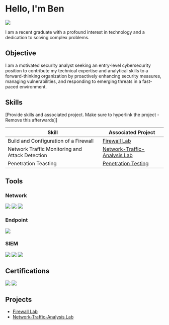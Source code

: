 # Hello, I'm Ben
<a href="https://linkedin.com/in/benitez-dawkins"><img src="https://img.shields.io/badge/-LinkedIn-0072b1?&style=for-the-badge&logo=linkedin&logoColor=white" /></a>


I am a recent graduate with a profound interest in technology and a dedication to solving complex problems.








## Objective

I am a motivated security analyst seeking an entry-level cybersecurity position to contribute my technical expertise and analytical skills to a forward-thinking organization by proactively enhancing security measures, managing vulnerabilities, and responding to emerging threats in a fast-paced environment.


## Skills
[Provide skills and associated project. Make sure to hyperlink the project - Remove this afterwards]]

| Skill                                         | Associated Project         |
|-----------------------------------------------|----------------------------|
| Build and Configuration of a Firewall          | <a href="https://github.com/bennwil/Firewall-Lab/blob/main/README.md">Firewall Lab</a>|
| Network Traffic Monitoring and Attack Detection | <a href="https://github.com/bennwil/Network-Traffic-Analysis/blob/main/README.md">Network-Traffic-Analysis Lab</a>|
| Penetration Teasting                            | <a href="https://github.com/bennwil/Pentest/edit/main/README.md">Penetration Testing</a>|
## Tools

### Network
<div>
    <img src="https://img.shields.io/badge/-Wireshark-1679A7?&style=for-the-badge&logo=Wireshark&logoColor=white" />
    <img src="https://img.shields.io/badge/-pfSense-008080?&style=for-the-badge&logo=pfSense&logoColor=white" />
     <img src="https://img.shields.io/badge/-Snort-FF0000?&style=for-the-badge&logo=Snort&logoColor=white" />
</div>

### Endpoint
<div>
    <img src="https://img.shields.io/badge/-Microsoft_Defender_for_Endpoint-00A4EF?&style=for-the-badge&logo=Microsoft&logoColor=white" />
</div>

### SIEM
<div>
    <img src="https://img.shields.io/badge/-Microsoft_Sentinel-0078D4?&style=for-the-badge&logo=Microsoft&logoColor=white" />
    <img src="https://img.shields.io/badge/-Splunk-000000?&style=for-the-badge&logo=Splunk&logoColor=white" />
    <img src="https://img.shields.io/badge/-Elastic-005571?&style=for-the-badge&logo=Elastic&logoColor=white" />
</div>

## Certifications
<div>
<img src="https://img.shields.io/badge/-Security%2B-FF0000?&style=for-the-badge&logo=CompTIA&logoColor=white" />
<img src="https://img.shields.io/badge/-Google%20Cybersecurity-4285F4?&style=for-the-badge&logo=Coursera&logoColor=white" />

</div>

## Projects
- <a href="https://github.com/bennwil/Firewall-Lab/blob/main/README.md">Firewall Lab</a>
- <a href="https://github.com/bennwil/Network-Traffic-Analysis/blob/main/README.md">Network-Traffic-Analysis Lab</a>
